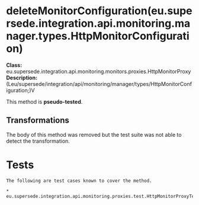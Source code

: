 # deleteMonitorConfiguration(eu.supersede.integration.api.monitoring.manager.types.HttpMonitorConfiguration)

**Class:** eu.supersede.integration.api.monitoring.monitors.proxies.HttpMonitorProxy
**Description:** (Leu/supersede/integration/api/monitoring/manager/types/HttpMonitorConfiguration;)V

This method is **pseudo-tested**.


## Transformations

The body of this method was removed but the test suite was not able to detect the transformation.


# Tests
    The following are test cases known to cover the method.

    * eu.supersede.integration.api.monitoring.proxies.test.HttpMonitorProxyTest.eu.supersede.integration.api.monitoring.proxies.test.HttpMonitorProxyTest 

